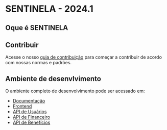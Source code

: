 # SENTINELA - 2024.1

## Oque é SENTINELA

## Contribuir
Acesse o nosso [guia de contribuição](docs/guia-de-contribuição.md) para começar a contribuir de acordo com nossas normas e padrões.

## Ambiente de desenvlvimento
O ambiente completo de desenvolvimento pode ser acessado em:

- [Documentação](https://github.com/fga-eps-mds/2024.1-SENTINELA-DOC)
- [Frontend](https://github.com/fga-eps-mds/2024.1-SENTINELA-FRONT)
- [API de Usuários](https://https://github.com/fga-eps-mds/2024.1-SENTINELA-BACKEND-USUARIOS)
- [API de Financeiro](https://github.com/fga-eps-mds/2024.1-SENTINELA-BACKEND-FINANCEIRO)
- [API de Benefícios](https://github.com/fga-eps-mds/2024.1-SENTINELA-BACKEND-BENEFICIOS)
